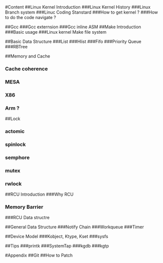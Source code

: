 #Content
##Linux Kernel Introduction
###Linux Kernel  History
###Linux Branch system
###Linuc Coding Stanstard
###How to get kernel ?
###How to do the code navigate ?

##Gcc 
###Gcc externsion
###Gcc inline ASM
##Make Introduction
###Basic usage
###Linux kernel Make file system

##Basic Data Structure 
###List
###Hlist
###Fifo
###Priority Queue
###RBTree

##Memory and Cache
### Cache coherence
### MESA
### X86 
### Arm ?

##Lock 
### actomic 
### spinlock
### semphore
### mutex
### rwlock

##RCU Introduction
###Why RCU
### Memory  Barrier
###RCU Data structre

##General Data Structure
###Notify Chain
###Workqueue
###Timer

##Device Model
###Kobject, Ktype, Kset
###sysfs

##Tips 
###printk
###SystemTap
###kgdb
###kgtp


#Appendix
##Git 
##How to Patch 

